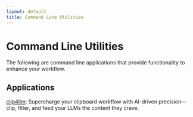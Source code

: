 ```yaml
---
layout: default
title: Command Line Utilities
---
```


# Command Line Utilities

The following are command line applications that provide functionality to enhance your workflow.

## Applications

[clip4llm](https://github.com/UnitVectorY-Labs/clip4llm): Supercharge your clipboard workflow with AI-driven precision—clip, filter, and feed your LLMs the content they crave.

